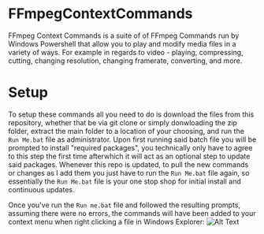 # FFmpegContextCommands
FFmpeg Context Commands is a suite of of FFmpeg Commands run by Windows Powershell that allow you to play and modify media files in a variety of ways. For example in regards to video - playing, compressing, cutting, changing resolution, changing framerate, converting, and more.

# Setup
To setup these commands all you need to do is download the files from this repository, whether that be via git clone or simply donwloading the zip folder, extract the main folder to a location of your choosing, and run the `Run Me.bat` file as administrator. Upon first running said batch file you will be prompted to install "required packages", you technically only have to agree to this step the first time afterwhich it will act as an optional step to update said packages. Whenever this repo is updated, to pull the new commands or changes as I add them you just have to run the `Run Me.bat` file again, so essentially the `Run Me.bat` file is your one stop shop for initial install and continuous updates.

Once you've run the `Run me.bat` file and followed the resulting prompts, assuming there were no errors, the commands will have been added to your context menu when right clicking a file in Windows Explorer:
![Alt Text](https://i.postimg.cc/RVLpfj9m/MW00-Cropped-Gif.gif)
